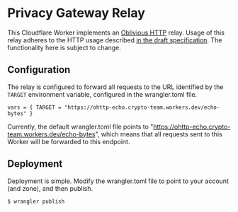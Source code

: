 # Privacy Gateway Relay

This Cloudflare Worker implements an [Oblivious HTTP](https://datatracker.ietf.org/doc/draft-ietf-ohai-ohttp/) relay. Usage of this relay adheres to the HTTP usage described [in the draft specification](https://datatracker.ietf.org/doc/html/draft-ietf-ohai-ohttp-01#section-6). The functionality here is subject to change.

## Configuration

The relay is configured to forward all requests to the URL identified by the `TARGET` environment variable, configured in the wrangler.toml file. 

```
vars = { TARGET = "https://ohttp-echo.crypto-team.workers.dev/echo-bytes" }
```

Currently, the default wrangler.toml file points to "https://ohttp-echo.crypto-team.workers.dev/echo-bytes", which means that all requests sent to this Worker will be forwarded to this endpoint.

## Deployment

Deployment is simple. Modify the wrangler.toml file to point to your account (and zone), and then publish.

```
$ wrangler publish
```
